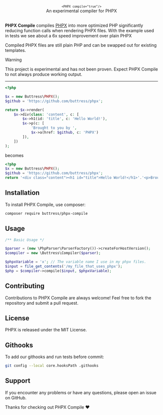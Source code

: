 <p align="center">
    <sup><code lang="html">&lt;PHPX compile="true"/&gt;</code></sup><br>
    An experimental compiler for PHPX<br><br>
</p>

**PHPX Compile** compiles [PHPX](https://github.com/buttress/phpx) into more optimized PHP significantly reducing function
calls when rendering PHPX files. With the example used in tests we see about a 6x speed improvement over plain PHPX

Compiled PHPX files are still plain PHP and can be swapped out for existing templates.

> [!warning]
> This project is experimental and has not been proven. Expect PHPX Compile to not always produce working output.

---

```php
<?php

$x = new Buttress\PHPX();
$github = 'https://github.com/buttress/phpx';

return $x->render(
    $x->div(class: 'content', c: [
        $x->h1(id: 'title', c: 'Hello World!'),
        $x->p(c: [
            'Brought to you by ',
            $x->a(href: $github, c: 'PHPX')
        ]),
    ])
);
```

becomes

```php
<?php
$x = new Buttress\PHPX();
$github = 'https://github.com/buttress/phpx';
return '<div class="content"><h1 id="title">Hello World!</h1>'.'<p>Brought to you by '.'<a href="'.htmlspecialchars($github, 50).'">PHPX</a>'.'</p>'.'</div>';
```

## Installation

To install PHPX Compile, use composer:

```bash
composer require buttress/phpx-compile
```

## Usage

```php
/** Basic Usage */

$parser = (new \PhpParser\ParserFactory())->createForHostVersion();
$compiler = new \Buttress\Compiler($parser);

$phpxVariable = 'x'; // The variable name I use in my phpx files.
$input = file_get_contents('/my_file_that_uses_phpx');
$php = $compiler->compile($input, $phpxVariable);
```

## Contributing

Contributions to PHPX Compile are always welcome! Feel free to fork the repository and submit a pull request.

## License

PHPX is released under the MIT License.

## Githooks
To add our githooks and run tests before commit:
```bash
git config --local core.hooksPath .githooks
```

## Support

If you encounter any problems or have any questions, please open an issue on GitHub.

Thanks for checking out PHPX Compile ❤️